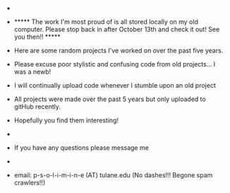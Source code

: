   *
  *    ***** The work I'm most proud of is all stored locally on my old computer. Please stop back in after October 13th and check it out! See you then!! *****
  
  
  
  * Here are some random projects I've worked on over the past five years.
  * Please excuse poor stylistic and confusing code from old projects... I was a newb!
  * I will continually upload code whenever I stumble upon an old project
  * All projects were made over the past 5 years but only uploaded to gitHub recently.
  * Hopefully you find them interesting! 
  *
  * If you have any questions please message me
  *
  * email: p-s-o-l-i-m-i-n-e (AT) tulane.edu (No dashes!!! Begone spam crawlers!!)
  
